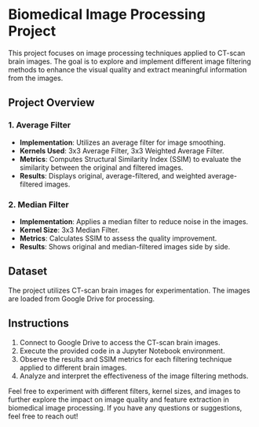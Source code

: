 # Biomedical Image Processing Project

This project focuses on image processing techniques applied to CT-scan brain images. The goal is to explore and implement different image filtering methods to enhance the visual quality and extract meaningful information from the images.

## Project Overview

### 1. Average Filter
- **Implementation**: Utilizes an average filter for image smoothing.
- **Kernels Used**: 3x3 Average Filter, 3x3 Weighted Average Filter.
- **Metrics**: Computes Structural Similarity Index (SSIM) to evaluate the similarity between the original and filtered images.
- **Results**: Displays original, average-filtered, and weighted average-filtered images.

### 2. Median Filter
- **Implementation**: Applies a median filter to reduce noise in the images.
- **Kernel Size**: 3x3 Median Filter.
- **Metrics**: Calculates SSIM to assess the quality improvement.
- **Results**: Shows original and median-filtered images side by side.

## Dataset
The project utilizes CT-scan brain images for experimentation. The images are loaded from Google Drive for processing.

## Instructions
1. Connect to Google Drive to access the CT-scan brain images.
2. Execute the provided code in a Jupyter Notebook environment.
3. Observe the results and SSIM metrics for each filtering technique applied to different brain images.
4. Analyze and interpret the effectiveness of the image filtering methods.

Feel free to experiment with different filters, kernel sizes, and images to further explore the impact on image quality and feature extraction in biomedical image processing. If you have any questions or suggestions, feel free to reach out!

